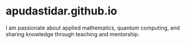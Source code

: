 # apudastidar.github.io
I am passionate about applied mathematics, quantum computing, and sharing knowledge through teaching and mentorship.
